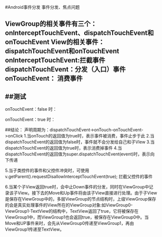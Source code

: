 #Android事件分发
事件分发、焦点问题

ViewGroup的相关事件有三个：onInterceptTouchEvent、dispatchTouchEvent和onTouchEvent
View的相关事件：dispatchTouchEvent和onTouchEvent
onInterceptTouchEvent:拦截事件
dispatchTouchEvent：分发（入口）事件
onTouchEvent： 消费事件
---------------------------------
##测试
-------------------------------------
onTouchEvent：false 时：

onTouchEvent：true 时：


##结论：
声明周期为：dispatchTouchEvent->onTouch-onTouchEvent->onClick
1.当onTouch的返回值为true时，表示事件被消费，事件止步于此
2.当dispatchTouchEvent的返回值为false时，事件就不会分发给自己和子VIew
3.当dispatchTouchEvent的返回值为true时，表示消费掉事件
4.当dispatchTouchEvent的返回值为super.dispatchTouchEvent(event)时，表示向下传递


5.当子类控件的事件和父控件冲突时，可使用 v.getParent().requestDisallowInterceptTouchEvent(true); 拦截父控件的事件

6.当某个子View返回true时，会中止Down事件的分发，同时在ViewGroup中记录该子View。接下去的Move和Up事件将由该子View直接进行处理。由于子View是保存在ViewGroup中的，多层ViewGroup的节点结构时，上级ViewGroup保存的会是真实处理事件的View所在的ViewGroup对象:如ViewGroup0-ViewGroup1-TextView的结构中，TextView返回了true，它将被保存在ViewGroup1中，而ViewGroup1也会返回true，被保存在ViewGroup0中。当Move和UP事件来时，会先从ViewGroup0传递至ViewGroup1，再由ViewGroup1传递至TextView。
